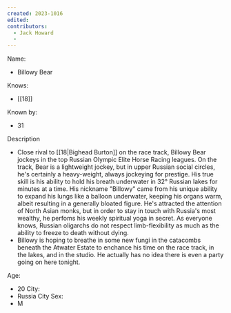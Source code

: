 ```yaml
---
created: 2023-1016
edited:
contributors:
  - Jack Howard
  - 
---
```


Name:
- Billowy Bear

Knows:
- [[18]]

Known by:
- 31

Description
- Close rival to [[18|Bighead Burton]] on the race track, Billowy Bear jockeys in the top Russian Olympic Elite Horse Racing leagues. On the track, Bear is a lightweight jockey, but in upper Russian social circles, he's certainly a heavy-weight, always jockeying for prestige. His true skill is his ability to hold his breath underwater in 32° Russian lakes for minutes at a time. His nickname "Billowy" came from his unique ability to expand his lungs like a balloon underwater, keeping his organs warm, albeit resulting in a generally bloated figure. He's attracted the attention of North Asian monks, but in order to stay in touch with Russia's most wealthy, he perfoms his weekly spiritual yoga in secret. As everyone knows, Russian oligarchs do not respect limb-flexibility as much as the ability to freeze to death without dying. 
- Billowy is hoping to breathe in some new fungi in the catacombs beneath the Atwater Estate to enchance his time on the race track, in the lakes, and in the studio. He actually has no idea there is even a party going on here tonight.

Age:
- 20
City:
- Russia City
Sex:
- M